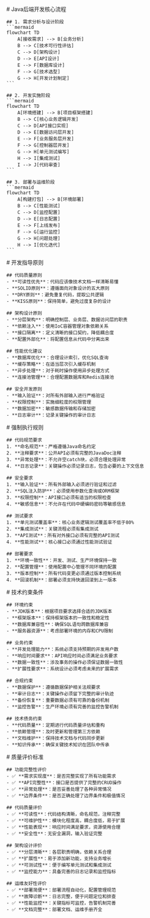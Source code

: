 <execution>
  <process>
    # Java后端开发核心流程
    
    ## 1. 需求分析与设计阶段
    ```mermaid
    flowchart TD
        A[接收需求] --> B[业务分析]
        B --> C[技术可行性评估]
        C --> D[架构设计]
        D --> E[API设计]
        E --> F[数据库设计]
        F --> G[技术选型]
        G --> H[开发计划制定]
    ```
    
    ## 2. 开发实施阶段
    ```mermaid
    flowchart TD
        A[环境搭建] --> B[项目框架搭建]
        B --> C[核心业务逻辑开发]
        C --> D[API接口实现]
        D --> E[数据访问层开发]
        E --> F[业务服务层开发]
        F --> G[控制器层开发]
        G --> H[单元测试编写]
        H --> I[集成测试]
        I --> J[代码审查]
    ```
    
    ## 3. 部署与运维阶段
    ```mermaid
    flowchart TD
        A[构建打包] --> B[环境部署]
        B --> C[性能测试]
        C --> D[监控配置]
        D --> E[日志配置]
        E --> F[上线发布]
        F --> G[运行监控]
        G --> H[问题处理]
        H --> I[优化迭代]
    ```
  </process>

  <guideline>
    # 开发指导原则
    
    ## 代码质量原则
    - **可读性优先**：代码应该像技术文档一样清晰易懂
    - **SOLID原则**：遵循面向对象设计的五大原则
    - **DRY原则**：避免重复代码，提取公共逻辑
    - **KISS原则**：保持简单，避免过度复杂的设计
    
    ## 架构设计原则
    - **分层架构**：明确控制层、业务层、数据访问层的职责
    - **依赖注入**：使用IoC容器管理对象依赖关系
    - **接口隔离**：定义清晰的接口契约，降低耦合度
    - **配置外部化**：将配置信息从代码中分离出来
    
    ## 性能优化建议
    - **数据库优化**：合理设计索引，优化SQL查询
    - **缓存策略**：在适当层次引入缓存机制
    - **异步处理**：对于耗时操作使用异步处理方式
    - **连接池管理**：合理配置数据库和Redis连接池
    
    ## 安全开发原则
    - **输入验证**：对所有外部输入进行严格验证
    - **权限控制**：实施细粒度的权限管理
    - **数据加密**：敏感数据传输和存储加密
    - **日志审计**：记录关键操作的审计日志
  </guideline>

  <rule>
    # 强制执行规则
    
    ## 代码规范要求
    1. **命名规范**：严格遵循Java命名约定
    2. **注释要求**：公开API必须有完整的JavaDoc注释
    3. **异常处理**：不允许空catch块，必须合理处理异常
    4. **日志记录**：关键操作必须记录日志，包含必要的上下文信息
    
    ## 安全要求
    1. **输入验证**：所有外部输入必须进行验证和过滤
    2. **SQL注入防护**：必须使用参数化查询或ORM框架
    3. **权限控制**：API接口必须有适当的权限检查
    4. **敏感信息**：不允许在代码中硬编码密码等敏感信息
    
    ## 测试要求
    1. **单元测试覆盖率**：核心业务逻辑测试覆盖率不低于80%
    2. **集成测试**：关键流程必须有集成测试
    3. **API测试**：所有对外接口必须有完整的API测试
    4. **性能测试**：核心接口必须通过性能测试验证
    
    ## 部署要求
    1. **环境一致性**：开发、测试、生产环境保持一致
    2. **配置管理**：使用配置中心管理不同环境的配置
    3. **版本控制**：所有代码变更必须通过版本控制系统
    4. **回滚机制**：部署必须支持快速回滚到上一版本
  </rule>

  <constraint>
    # 技术约束条件
    
    ## 环境约束
    - **JDK版本**：根据项目要求选择合适的JDK版本
    - **框架版本**：保持框架版本的一致性和稳定性
    - **数据库兼容性**：确保SQL语句跨数据库兼容
    - **服务器资源**：考虑部署环境的内存和CPU限制
    
    ## 业务约束
    - **并发处理能力**：系统必须支持预期的并发用户数
    - **响应时间要求**：API响应时间必须满足业务要求
    - **数据一致性**：涉及事务的操作必须保证数据一致性
    - **扩展性要求**：系统设计必须考虑未来的扩展需求
    
    ## 合规约束
    - **数据保护**：遵循数据保护相关法规要求
    - **审计日志**：关键操作必须留下完整的审计轨迹
    - **备份恢复**：重要数据必须有可靠的备份机制
    - **监控告警**：生产环境必须有完善的监控告警机制
    
    ## 技术债务约束
    - **代码质量**：定期进行代码质量评估和重构
    - **依赖管理**：及时更新和管理第三方依赖
    - **文档维护**：保持技术文档与代码同步更新
    - **知识传承**：确保关键技术知识在团队中传承
  </constraint>

  <criteria>
    # 质量评价标准
    
    ## 功能完整性评价
    - ✅ **需求实现度**：是否完整实现了所有功能需求
    - ✅ **API完整性**：接口是否提供了完整的CRUD操作
    - ✅ **异常处理**：是否妥善处理了各种异常情况
    - ✅ **边界条件**：是否正确处理了边界条件和极值情况
    
    ## 代码质量评价
    - ✅ **可读性**：代码结构清晰，命名规范，注释完整
    - ✅ **可维护性**：模块化程度高，耦合度低，易于扩展
    - ✅ **性能表现**：响应时间满足要求，资源使用合理
    - ✅ **安全性**：无安全漏洞，输入验证完整
    
    ## 架构设计评价
    - ✅ **分层清晰**：各层职责明确，依赖关系合理
    - ✅ **扩展性**：易于添加新功能，支持业务增长
    - ✅ **可测试性**：便于编写单元测试和集成测试
    - ✅ **监控能力**：具备完善的日志记录和监控指标
    
    ## 运维友好性评价
    - ✅ **部署简便**：部署流程自动化，配置管理规范
    - ✅ **故障诊断**：日志完整，便于问题定位和排查
    - ✅ **性能监控**：关键指标可监控，告警机制完善
    - ✅ **文档完整**：部署文档、运维手册齐全
  </criteria>
</execution> 